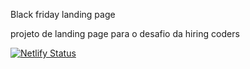Black friday landing page

projeto de landing page para o desafio da hiring coders


[![Netlify Status](https://api.netlify.com/api/v1/badges/a1214c45-8e7c-457d-8670-2d08bf1b1b38/deploy-status)](https://app.netlify.com/sites/eager-beaver-da26d1/deploys)
